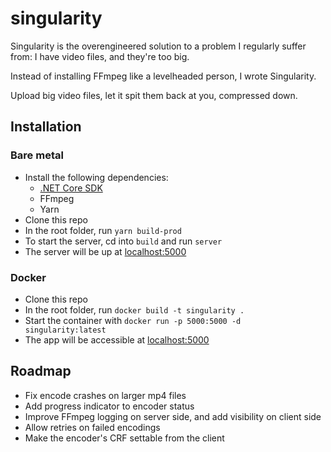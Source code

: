 # singularity
Singularity is the overengineered solution to a problem I regularly suffer from: I have video files, and they're too big. 

Instead of installing FFmpeg like a levelheaded person, I wrote Singularity. 

Upload big video files, let it spit them back at you, compressed down.

## Installation
### Bare metal
- Install the following dependencies:
  - [.NET Core SDK](https://dotnet.microsoft.com/en-us/download)
  - FFmpeg
  - Yarn
- Clone this repo
- In the root folder, run `yarn build-prod`
- To start the server, cd into  `build` and run `server`
- The server will be up at [localhost:5000](http://localhost:5000)
### Docker
- Clone this repo
- In the root folder, run `docker build -t singularity .`
- Start the container with `docker run -p 5000:5000 -d singularity:latest`
- The app will be accessible at [localhost:5000](http://localhost:5000)
  
## Roadmap
- Fix encode crashes on larger mp4 files
- Add progress indicator to encoder status
- Improve FFmpeg logging on server side, and add visibility on client side
- Allow retries on failed encodings
- Make the encoder's CRF settable from the client
